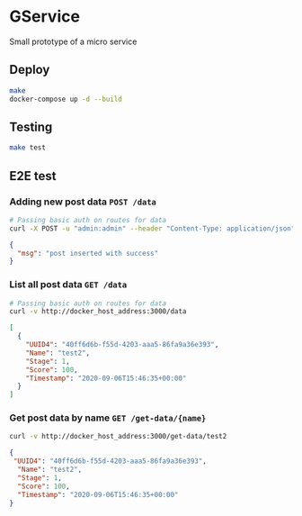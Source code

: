 # GService

Small prototype of a micro service

## Deploy

```bash
make
docker-compose up -d --build
```

## Testing

```bash
make test
```

## E2E test

### Adding new post data `POST /data`

```bash
# Passing basic auth on routes for data
curl -X POST -u "admin:admin" --header "Content-Type: application/json" --data '{"name": "Test1", "stage": 1, "score": 100}' docker_host_address:3000/post-data
```

```json
{
  "msg": "post inserted with success"
}
```

### List all post data `GET /data`

```bash
# Passing basic auth on routes for data
curl -v http://docker_host_address:3000/data
```

```json
[
  {
    "UUID4": "40ff6d6b-f55d-4203-aaa5-86fa9a36e393",
    "Name": "test2",
    "Stage": 1,
    "Score": 100,
    "Timestamp": "2020-09-06T15:46:35+00:00"
  }
]
```

### Get post data by name `GET /get-data/{name}`

```bash
curl -v http://docker_host_address:3000/get-data/test2
```

```json
{
 "UUID4": "40ff6d6b-f55d-4203-aaa5-86fa9a36e393",
  "Name": "test2",
  "Stage": 1,
  "Score": 100,
  "Timestamp": "2020-09-06T15:46:35+00:00"
}
```